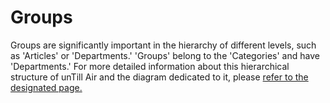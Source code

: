 # Groups

Groups are significantly important in the hierarchy of different levels, such as 'Articles' or 'Departments.' 'Groups' belong to the 'Categories' and have 'Departments.' For more detailed information about this hierarchical structure of unTill Air and the diagram dedicated to it, please [refer to the designated page.](./)

